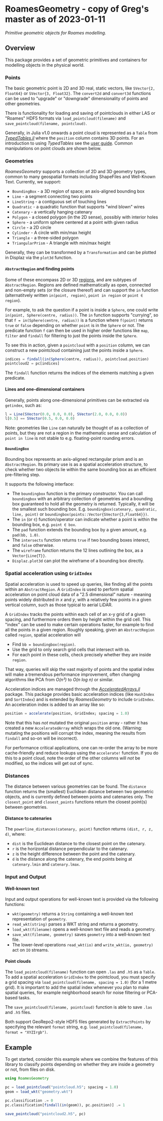 # RoamesGeometry - copy of Greg's master as of 2023-01-11

*Primitive geometric objects for Roames modelling.*

## Overview

This package provides a set of geometric primitives and containers for modelling objects
in the physical world.

### Points

The basic geometric point is 2D and 3D real, static vectors, like `SVector{2, Float64}`
or `SVector{3, Float32}`. The `convert2d` and `convert3d` functions can be used to
"upgrade" or "downgrade" dimensionality of points and other geometries.

There is functionality for loading and saving of pointclouds in either LAS or "Roames"
HDF5 formats via `load_pointcloud(filename)` and `save_pointcloud(filename, pointcloud)`.

Generally, in Julia v1.0 onwards a point cloud is represented as a `Table` from
[*TypedTables.jl*](https://github.com/FugroRoames/TypedTables.jl) where the `position`
column contains 3D points. For an introduction to using *TypedTables* see the 
[user guide](https://fugroroames.github.io/TypedTables.jl/latest/). Common manipulations on point
clouds are shown below.

### Geometries

*RoamesGeometry* supports a collection of 2D and 3D geometry types, common to many
geospatial formats including ShapeFiles and Well-Known Text. Currently, we support:

 * `BoundingBox` - a 3D region of space; an axis-aligned bounding box
 * `Line` - a segment connecting two points
 * `LineString` - a contiguous set of touching lines
 * `Quadratic` - a quadratic function that supports "wind blown" wires
 * `Catenary` - a vertically hanging catenary
 * `Polygon` - a closed polygon (in the 2D sense), possibly with interior holes
 * `Sphere` - a uniform sphere centered at a point with given radius
 * `Circle` - a 2D circle
 * `Cylinder` - A circle with min/max height
 * `Triangle` - a three-sided polygon
 * `TriangularPrism` - A triangle with min/max height

Generally, they can be transformed by a `Transformation` and can be plotted in Displaz
via the `plot3d` function.

#### `AbstractRegion` and finding points

Some of these encompass 2D or 3D [regions](https://en.wikipedia.org/wiki/Region_(mathematics)),
and are subtypes of `AbstractRegion`. Regions are defined mathematically as open, connected
and non-empty sets (or the closure thereof) and can support the `in` function (alternatitvely
written `in(point, region)`, `point in region` or `point ∈ region`).

For example, to ask the question if a point is inside a `Sphere`, one could write
`in(point, Sphere(centre, radius))`. The `in` function supports "currying", so that
`f = in(Sphere(centre, radius))` is a function where `f(point)` returns `true` or
`false` depending on whether `point` is in the `Sphere` or not. The predicate function
`f` can then be used in higher order functions like `map`, `filter` and `findall` for
filtering to just the points inside the `Sphere`.

To see this in action, given a `pointcloud` with a `position` column, we can construct
a new pointcloud containing just the points inside a `Sphere`.

```julia
indices = findall(in(Sphere(centre, radius)), pointcloud.position)
pointcloud2 = pc[indices]
```

The `findall` function returns the indices of the elements matching a given predicate.

#### Lines and one-dimensional containers

Generally, points along one-dimensional primitives can be extracted via `getindex`, such as:

```julia
l = Line(SVector(0.0, 0.0, 0.0), SVector(2.0, 0.0, 0.0))
l[0.5] == SVector(0.5, 0.0, 0.0)
```

Note: geometries like `Line` can naturally be thought of as a collection of points, but
they are not a region in the mathematic sense and calculation of `point in line` is not
stable to e.g. floating-point rounding errors.

#### `BoundingBox`

Bounding box represents an axis-aligned rectangular prism and is an `AbstractRegion`.
Its primary use is as a spatial acceleration structure, to check whether two objects
lie within the same bounding box as an efficient pre-filtering step.

It supports the following interface:

 * The `boundingbox` function is the primary constructor. You can call
   `boundingbox` with an arbitrary collection of geometries and a bounding box
   guaranteed to hold all the geometry is returned. Typically, it will be the
   smallest such bounding box. E.g. `boundingbox(catenary, quadratic, line, point)`
   or `boundingbox(points::Vector{SVector{3,Float64}})`.
 * The `in` (or `∈`) function/operator can indicate whether a point is within
   the bounding box, e.g. `point ∈ box`.
 * The `pad` function extends the bounding box by a given amount, e.g. `pad(bb, 1.0)`.
 * The `intersects` function returns `true` if two bounding boxes interect, and
   `false` otherwise.
 * The `wireframe` function returns the 12 lines outlining the box, as a
   `Vector{Line{T}}`.
 * `Displaz.plot3d` can plot the wireframe of a bounding box directly.

### Spatial acceleration using `GridIndex`

Spatial acceleration is used to speed up queries, like finding all the points within
an `AbstractRegion`. A `GridIndex` is used to perform spatial acceleration on
point cloud data of a "2.5 dimensional" nature - meaning points widely distributed
in *x* and *y*, with a relatively few points in a given vertical column, such as
those typical to aerial LiDAR.

A `GridIndex` tracks the points within each cell of an x-y grid of a given spacing,
and furthermore orders them by height within the grid cell. This "index" can be
used to make certain operations faster, for example to find all the points in
a given region. Roughly speaking, given an `AbstractRegion` called `region`,
spatial acceleration will

 * Find `bb = boundingbox(region)`.
 * Use the grid to only search grid cells that intersect with `bb`.
 * For each point in these cells, check precisely whether they are inside `region`.

That way, queries will skip the vast majority of points and the spatial index will make
a tremendous performance improvement, often changing algorithms like PCA from
*O(n²)* to *O(n log n)* or similar.

Acceleration indices are managed through the
[*AcceleratedArrays.jl*](https://github.com/andyferris/AcceleratedArrays.jl) package.
This package provides basic acceleration indices (like `HashIndex` and `SortIndex`)
and is extended by *RoamesGeometry* to include `GridIndex`. An acceleration index
is added to an array like so:

```julia
position = accelerate(position, GridIndex; spacing = 1.0)
```

Note that this has *not* mutated the original `position` array - rather it has created a
new `AcceleratedArray` which wraps the old one. (Warning: mutating the positions will
corrupt the index, meaning the results from `findall` and so-on will be incorrect).

For performance critical applications, one can re-order the array to be more cache-friendly
and reduce lookups using the `accelerate!` function. If you do this to a point cloud,
note the order of the other columns will *not* be modified, so the indices will get out
of sync.

### Distances

The distance between various geometries can be found. The `distance` function
returns the (smallest) Euclidean distance between two geometric objects, and
is currently defined between points and catenaries only. The `closest_point`
and `closest_points` functions return the closest point(s) between geometries.

#### Distance to catenaries

The `powerline_distances(catenary, point)` function returns `(dist, r, z, d)`,
where:

 * `dist` is the Euclidean distance to the closest point on the catenary.
 * `r` is the horizontal distance perpendicular to the catenary.
 * `z` is the height difference between the point and the catenary.
 * `d` is the distance along the catenary, the end points being at
   `catenary.lmin` and `catenary.lmax`.

### Input and Output

#### Well-known text

Input and output operations for well-known text is provided via the following functions:

 * `wkt(geometry)` returns a `String` containing a well-known text representation of `geometry`.
 * `read_wkt(string)` parses a WKT string and returns a geometry.
 * `load_wkt(filename)` opens a well-known text file and reads a geometry.
 * `save_wkt(filename, geometry)` saves `geometry` into a well-known text file.
 * The lower-level operations `read_wkt(io)` and `write_wkt(io, geometry)` act on `IO` streams.

#### Point clouds

The `load_pointcloud(filename)` function can open `.las` and `.h5` as a `Table`. To add
a spatial acceleration `GridIndex` to the pointcloud, you must specify a grid spacing
via `load_pointcloud(filename, spacing = 1.0)` (for a 1 metre grid). It is important to
add the spatial index whenever you plan to make spatial queries, for example neighborhood
search for noise filtering or PCA-based tasks.

The `save_pointcloud(filename, pointcloud)` function is able to save `.las` and `.h5`
files.

Both support GeoRepo2-style HDF5 files generated by `ExtractPoints` by specifying the
relevant `format` string, e.g. `load_pointcloud(filename, format = "XYZIrgb")`.

## Example

To get started, consider this example where we combine the features of this library
to classify points depending on whether they are inside a geometry or not, from files
on disk.

```julia
using RoamesGeometry

pc = load_pointcloud("pointcloud.h5"; spacing = 1.0)
geom = load_wkt("geometry.wkt")

pc.classification .= 0
pc.classification[findall(in(geom)), pc.position)] .= 1

save_pointcloud("pointcloud2.h5", pc)
```